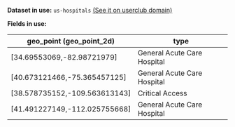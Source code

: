 **Dataset in use:** `us-hospitals` [(See it on userclub domain)](https://userclub.opendatasoft.com/explore/dataset/us-hospitals/table/)

**Fields in use:** 

| geo_point (geo_point_2d)| type |
|---|---|
|[34.69553069,-82.98721979]|General Acute Care Hospital|
|[40.673121466,-75.365457125]|General Acute Care Hospital|
|[38.578735152,-109.563613143]|Critical Access|
|[41.491227149,-112.025755668]|General Acute Care Hospital|